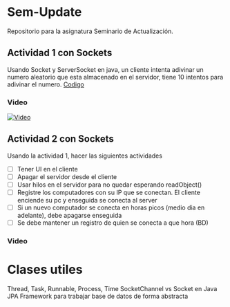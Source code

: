 # Sem-Update
Repositorio para la asignatura Seminario de Actualización. 

## Actividad 1 con Sockets
Usando Socket y ServerSocket en java, un cliente intenta adivinar un numero aleatorio que esta almacenado en el servidor, tiene 10 intentos para adivinar el numero.
[Codigo](https://github.com/AmauryOrtega/Sem-Update/tree/c177d2c9f96ecf7bd167d95d97e8a4e1cf8cd13a/Sockets/src/sockets)
### Video
[![Video](http://img.youtube.com/vi/HqRHc-UUyZc/0.jpg)](http://www.youtube.com/watch?v=HqRHc-UUyZc)

## Actividad 2 con Sockets
Usando la actividad 1, hacer las siguientes actividades
- [ ] Tener UI en el cliente
- [ ] Apagar el servidor desde el cliente
- [ ] Usar hilos en el servidor para no quedar esperando readObject()
- [ ] Registre los computadores con su IP que se conectan. El cliente enciende su pc y enseguida se conecta al server
- [ ] Si un nuevo computador se conecta en horas picos (medio dia en adelante), debe apagarse enseguida
- [ ] Se debe mantener un registro de quien se conecta a que hora (BD)
### Video

# Clases utiles
Thread, Task, Runnable, Process, Time
SocketChannel vs Socket en Java
JPA Framework para trabajar base de datos de forma abstracta
